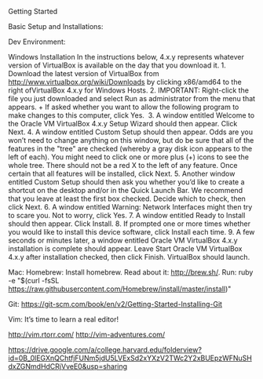 Getting Started

Basic Setup and Installations:

Dev Environment:

Windows
Installation
In the instructions below, 4.x.y represents whatever version of VirtualBox is available on the day that you download it.
	1.	Download the latest version of VirtualBox from http://www.virtualbox.org/wiki/Downloads by clicking x86/amd64 to the right ofVirtualBox 4.x.y for Windows Hosts.
	2.	IMPORTANT: Right-click the file you just downloaded and select Run as administrator from the menu that appears. + If asked whether you want to allow the following program to make changes to this computer, click Yes. 
	3.	A window entitled Welcome to the Oracle VM VirtualBox 4.x.y Setup Wizard should then appear. Click Next.
	4.	A window entitled Custom Setup should then appear. Odds are you won’t need to change anything on this window, but do be sure that all of the features in the "tree" are checked (whereby a gray disk icon appears to the left of each). You might need to click one or more plus (+) icons to see the whole tree. There should not be a red X to the left of any feature. Once certain that all features will be installed, click Next.
	5.	Another window entitled Custom Setup should then ask you whether you’d like to create a shortcut on the desktop and/or in the Quick Launch Bar. We recommend that you leave at least the first box checked. Decide which to check, then click Next.
	6.	A window entitled Warning: Network Interfaces might then try to scare you. Not to worry, click Yes.
	7.	A window entitled Ready to Install should then appear. Click Install.
	8.	If prompted one or more times whether you would like to install this device software, click Install each time.
	9.	A few seconds or minutes later, a window entitled Oracle VM VirtualBox 4.x.y installation is complete should appear. Leave Start Oracle VM VirtualBox 4.x.y after installation checked, then click Finish. VirtualBox should launch.


Mac:
Homebrew:
Install homebrew. Read about it: http://brew.sh/. 
Run:
ruby -e "$(curl -fsSL https://raw.githubusercontent.com/Homebrew/install/master/install)"



Git:
https://git-scm.com/book/en/v2/Getting-Started-Installing-Git

Vim:
It’s time to learn a real editor! 

http://vim.rtorr.com/
http://vim-adventures.com/

https://drive.google.com/a/college.harvard.edu/folderview?id=0B_0lEGXnQChtfjFUNm5jdU5LVExSd2xYXzV2TWc2Y2xBUEpzWFNuSHdxZGNmdHdCRjVveE0&usp=sharing
